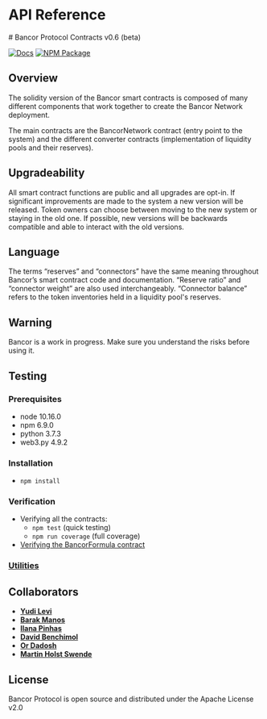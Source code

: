 # API Reference

\# Bancor Protocol Contracts v0.6 \(beta\)

[![Docs](https://img.shields.io/badge/docs-%F0%9F%93%84-blue)](https://docs.bancor.network/) [![NPM Package](https://img.shields.io/npm/v/@bancor/contracts-solidity.svg)](https://www.npmjs.org/package/@bancor/contracts-solidity)

## Overview

The solidity version of the Bancor smart contracts is composed of many different components that work together to create the Bancor Network deployment.

The main contracts are the BancorNetwork contract \(entry point to the system\) and the different converter contracts \(implementation of liquidity pools and their reserves\).

## Upgradeability

All smart contract functions are public and all upgrades are opt-in. If significant improvements are made to the system a new version will be released. Token owners can choose between moving to the new system or staying in the old one. If possible, new versions will be backwards compatible and able to interact with the old versions.

## Language

The terms “reserves” and “connectors” have the same meaning throughout Bancor’s smart contract code and documentation. “Reserve ratio” and “connector weight” are also used interchangeably. “Connector balance” refers to the token inventories held in a liquidity pool's reserves.

## Warning

Bancor is a work in progress. Make sure you understand the risks before using it.

## Testing

### Prerequisites

* node 10.16.0
* npm 6.9.0
* python 3.7.3
* web3.py 4.9.2

### Installation

* `npm install`

### Verification

* Verifying all the contracts:
  * `npm test` \(quick testing\)
  * `npm run coverage` \(full coverage\)
* [Verifying the BancorFormula contract](https://github.com/bancorprotocol/docs/tree/ad218272fe66c466d4e4b35d3af9d79bdda1261e/ethereum-contracts/ethereum-api-reference/solidity/python/README.md)

### [Utilities](https://github.com/bancorprotocol/docs/tree/ad218272fe66c466d4e4b35d3af9d79bdda1261e/ethereum-contracts/ethereum-api-reference/solidity/utils/README.md)

## Collaborators

* [**Yudi Levi**](https://github.com/yudilevi)
* [**Barak Manos**](https://github.com/barakman)
* [**Ilana Pinhas**](https://github.com/ilanapi)
* [**David Benchimol**](https://github.com/davidbancor)
* [**Or Dadosh**](https://github.com/ordd)
* [**Martin Holst Swende**](https://github.com/holiman)

## License

Bancor Protocol is open source and distributed under the Apache License v2.0

